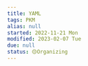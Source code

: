 ```yaml
---
title: YAML
tags: PKM
alias: null
started: 2022-11-21 Mon
modified: 2023-02-07 Tue
due: null
status: 🟡Organizing
---
```

